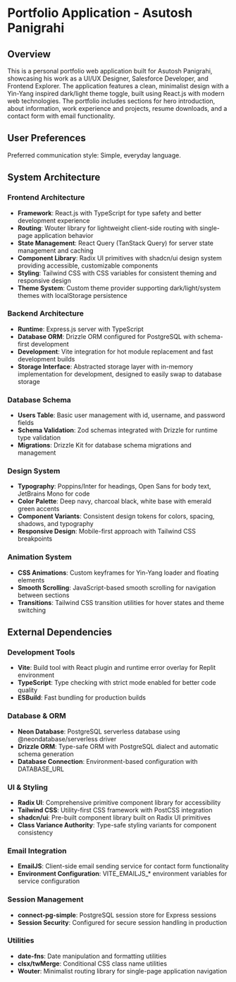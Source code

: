 # Portfolio Application - Asutosh Panigrahi

## Overview

This is a personal portfolio web application built for Asutosh Panigrahi, showcasing his work as a UI/UX Designer, Salesforce Developer, and Frontend Explorer. The application features a clean, minimalist design with a Yin-Yang inspired dark/light theme toggle, built using React.js with modern web technologies. The portfolio includes sections for hero introduction, about information, work experience and projects, resume downloads, and a contact form with email functionality.

## User Preferences

Preferred communication style: Simple, everyday language.

## System Architecture

### Frontend Architecture
- **Framework**: React.js with TypeScript for type safety and better development experience
- **Routing**: Wouter library for lightweight client-side routing with single-page application behavior
- **State Management**: React Query (TanStack Query) for server state management and caching
- **Component Library**: Radix UI primitives with shadcn/ui design system providing accessible, customizable components
- **Styling**: Tailwind CSS with CSS variables for consistent theming and responsive design
- **Theme System**: Custom theme provider supporting dark/light/system themes with localStorage persistence

### Backend Architecture
- **Runtime**: Express.js server with TypeScript
- **Database ORM**: Drizzle ORM configured for PostgreSQL with schema-first development
- **Development**: Vite integration for hot module replacement and fast development builds
- **Storage Interface**: Abstracted storage layer with in-memory implementation for development, designed to easily swap to database storage

### Database Schema
- **Users Table**: Basic user management with id, username, and password fields
- **Schema Validation**: Zod schemas integrated with Drizzle for runtime type validation
- **Migrations**: Drizzle Kit for database schema migrations and management

### Design System
- **Typography**: Poppins/Inter for headings, Open Sans for body text, JetBrains Mono for code
- **Color Palette**: Deep navy, charcoal black, white base with emerald green accents
- **Component Variants**: Consistent design tokens for colors, spacing, shadows, and typography
- **Responsive Design**: Mobile-first approach with Tailwind CSS breakpoints

### Animation System
- **CSS Animations**: Custom keyframes for Yin-Yang loader and floating elements
- **Smooth Scrolling**: JavaScript-based smooth scrolling for navigation between sections
- **Transitions**: Tailwind CSS transition utilities for hover states and theme switching

## External Dependencies

### Development Tools
- **Vite**: Build tool with React plugin and runtime error overlay for Replit environment
- **TypeScript**: Type checking with strict mode enabled for better code quality
- **ESBuild**: Fast bundling for production builds

### Database & ORM
- **Neon Database**: PostgreSQL serverless database using @neondatabase/serverless driver
- **Drizzle ORM**: Type-safe ORM with PostgreSQL dialect and automatic schema generation
- **Database Connection**: Environment-based configuration with DATABASE_URL

### UI & Styling
- **Radix UI**: Comprehensive primitive component library for accessibility
- **Tailwind CSS**: Utility-first CSS framework with PostCSS integration
- **shadcn/ui**: Pre-built component library built on Radix UI primitives
- **Class Variance Authority**: Type-safe styling variants for component consistency

### Email Integration
- **EmailJS**: Client-side email sending service for contact form functionality
- **Environment Configuration**: VITE_EMAILJS_* environment variables for service configuration

### Session Management
- **connect-pg-simple**: PostgreSQL session store for Express sessions
- **Session Security**: Configured for secure session handling in production

### Utilities
- **date-fns**: Date manipulation and formatting utilities
- **clsx/twMerge**: Conditional CSS class name utilities
- **Wouter**: Minimalist routing library for single-page application navigation
